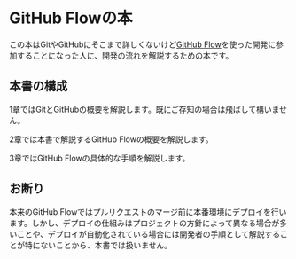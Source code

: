 # GitHub Flowの本

この本はGitやGitHubにそこまで詳しくないけど[GitHub Flow](https://guides.github.com/introduction/flow/)を使った開発に参加することになった人に、開発の流れを解説するための本です。

## 本書の構成

1章ではGitとGitHubの概要を解説します。既にご存知の場合は飛ばして構いません。

2章では本書で解説するGitHub Flowの概要を解説します。

3章ではGitHub Flowの具体的な手順を解説します。

## お断り

本来のGitHub Flowではプルリクエストのマージ前に本番環境にデプロイを行います。しかし、デプロイの仕組みはプロジェクトの方針によって異なる場合が多いことや、デプロイが自動化されている場合には開発者の手順として解説することが特にないことから、本書では扱いません。